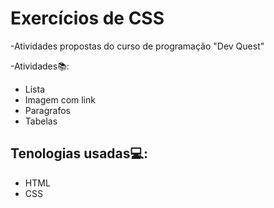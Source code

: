 <h1>Exercícios de CSS</h1>

<p>-Atividades propostas do curso de programação "Dev Quest"</p>
<p>-Atividades📚:</p>
<ul>
    <li>Lista</li>
    <li>Imagem com link</l1>
    <li>Paragrafos</li>
    <li>Tabelas</li>
</ul>

<h2>Tenologias usadas💻:</h2>
<ul>
    <li>HTML</li>
    <li>CSS</li>
</ul>

